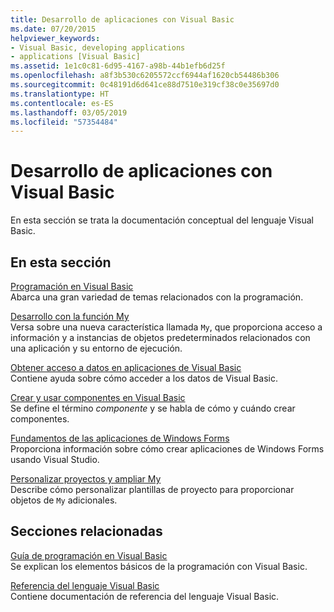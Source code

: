 ```yaml
---
title: Desarrollo de aplicaciones con Visual Basic
ms.date: 07/20/2015
helpviewer_keywords:
- Visual Basic, developing applications
- applications [Visual Basic]
ms.assetid: 1e1c0c81-6d95-4167-a98b-44b1efb6d25f
ms.openlocfilehash: a8f3b530c6205572ccf6944af1620cb54486b306
ms.sourcegitcommit: 0c48191d6d641ce88d7510e319cf38c0e35697d0
ms.translationtype: HT
ms.contentlocale: es-ES
ms.lasthandoff: 03/05/2019
ms.locfileid: "57354484"
---
```

# <a name="developing-applications-with-visual-basic"></a>Desarrollo de aplicaciones con Visual Basic
En esta sección se trata la documentación conceptual del lenguaje Visual Basic.  
  
## <a name="in-this-section"></a>En esta sección  
 [Programación en Visual Basic](../../visual-basic/developing-apps/programming/index.md)  
 Abarca una gran variedad de temas relacionados con la programación.  
  
 [Desarrollo con la función My](../../visual-basic/developing-apps/development-with-my/index.md)  
 Versa sobre una nueva característica llamada `My`, que proporciona acceso a información y a instancias de objetos predeterminados relacionados con una aplicación y su entorno de ejecución.  
  
 [Obtener acceso a datos en aplicaciones de Visual Basic](../../visual-basic/developing-apps/accessing-data.md)  
 Contiene ayuda sobre cómo acceder a los datos de Visual Basic.  
  
 [Crear y usar componentes en Visual Basic](../../visual-basic/developing-apps/creating-and-using-components.md)  
 Se define el término *componente* y se habla de cómo y cuándo crear componentes.  
  
 [Fundamentos de las aplicaciones de Windows Forms](../../visual-basic/developing-apps/windows-forms/index.md)  
 Proporciona información sobre cómo crear aplicaciones de Windows Forms usando Visual Studio.  
  
 [Personalizar proyectos y ampliar My](../../visual-basic/developing-apps/customizing-extending-my/index.md)  
 Describe cómo personalizar plantillas de proyecto para proporcionar objetos de `My` adicionales.  
  
## <a name="related-sections"></a>Secciones relacionadas  
 [Guía de programación en Visual Basic](../../visual-basic/programming-guide/index.md)  
 Se explican los elementos básicos de la programación con Visual Basic.  
  
 [Referencia del lenguaje Visual Basic](../../visual-basic/language-reference/index.md)  
 Contiene documentación de referencia del lenguaje Visual Basic.
